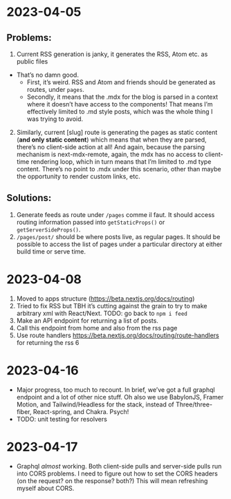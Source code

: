 # 2023-04-05

## Problems:

 1. Current RSS generation is janky, it generates the RSS, Atom etc. as public files
   - That’s no damn good.
     - First, it’s weird. RSS and Atom and friends should be generated as routes, under `pages`.
     - Secondly, it means that the .mdx for the blog is parsed in a context where it doesn’t have access to the components! That means I’m effectively limited to .md style posts, which was the whole thing I was trying to avoid.
 2. Similarly, current [slug] route is generating the pages as static content (**and only static content**) which means that when they are parsed, there’s no client-side action at all! And again, because the parsing mechanism is next-mdx-remote, again, the mdx has no access to client-time rendering loop, which in turn means that I’m limited to .md type content. There’s no point to .mdx under this scenario, other than maybe the opportunity to render custom links, etc.

## Solutions:

 1. Generate feeds as route under `/pages` comme il faut. It should access routing information passed into `getStaticProps()` or `getServerSideProps()`.
 2. `/pages/post/` should be where posts live, as regular pages. It should be possible to access the list of pages under a particular directory at either build time or serve time.

# 2023-04-08

1. Moved to apps structure (https://beta.nextjs.org/docs/routing)
2. Tried to fix RSS but TBH it’s cutting against the grain to try to make arbitrary xml with React/Next. TODO: go back to `npm i feed`
3. Make an API endpoint for returning a list of posts.
4. Call this endpoint from home and also from the rss page
5. Use route handlers https://beta.nextjs.org/docs/routing/route-handlers for returning the rss
6

# 2023-04-16

 - Major progress, too much to recount. In brief, we’ve got a full graphql endpoint and a lot of other nice stuff. Oh also we use BabylonJS, Framer Motion, and Tailwind/Headless for the stack, instead of Three/three-fiber, React-spring, and Chakra. Psych!
 - TODO: unit testing for resolvers

# 2023-04-17

 - Graphql *almost* working. Both client-side pulls and server-side pulls run into CORS problems. I need to figure out how to set the CORS headers (on the request? on the response? both?) This will mean refreshing myself about CORS.


